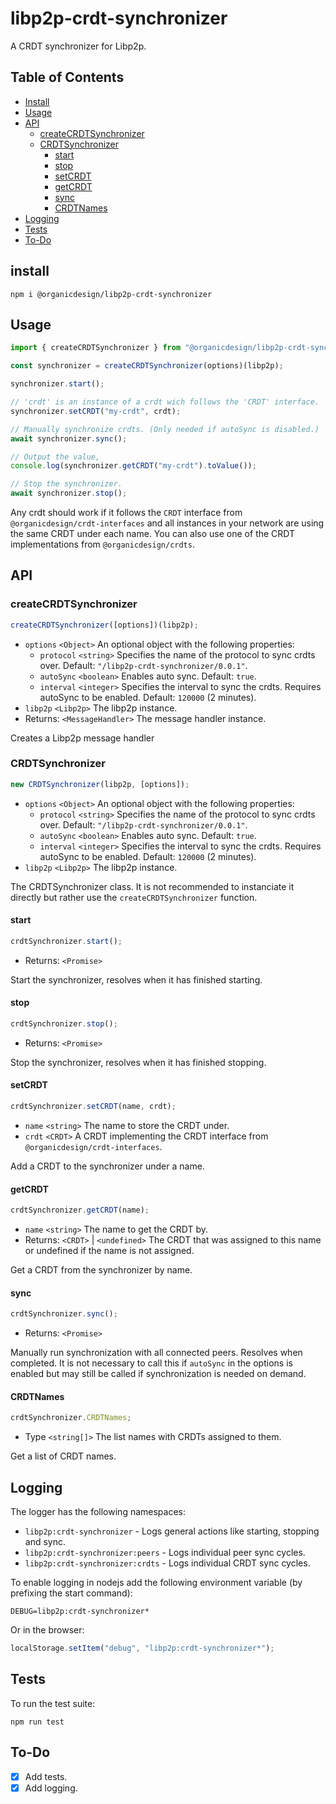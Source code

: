 # libp2p-crdt-synchronizer

A CRDT synchronizer for Libp2p.

## Table of Contents

- [Install](#install)
- [Usage](#usage)
- [API](#api)
  - [createCRDTSynchronizer](#createcrdtsynchronizer)
  - [CRDTSynchronizer](#crdtsynchronizer)
    - [start](#start)
    - [stop](#stop)
    - [setCRDT](#setcrdt)
    - [getCRDT](#getcrdt)
    - [sync](#sync)
    - [CRDTNames](#crdtnames)
- [Logging](#logging)
- [Tests](#tests)
- [To-Do](#to-do)

## install

```
npm i @organicdesign/libp2p-crdt-synchronizer
```

## Usage

```javascript
import { createCRDTSynchronizer } from "@organicdesign/libp2p-crdt-synchronizer";

const synchronizer = createCRDTSynchronizer(options)(libp2p);

synchronizer.start();

// 'crdt' is an instance of a crdt wich follows the 'CRDT' interface.
synchronizer.setCRDT("my-crdt", crdt);

// Manually synchronize crdts. (Only needed if autoSync is disabled.)
await synchronizer.sync();

// Output the value,
console.log(synchronizer.getCRDT("my-crdt").toValue());

// Stop the synchronizer.
await synchronizer.stop();
```

Any crdt should work if it follows the `CRDT` interface from `@organicdesign/crdt-interfaces` and all instances in your network are using the same CRDT under each name. You can also use one of the CRDT implementations from `@organicdesign/crdts`.

## API

### createCRDTSynchronizer

```javascript
createCRDTSynchronizer([options])(libp2p);
```

- `options` `<Object>` An optional object with the following properties:
  - `protocol` `<string>` Specifies the name of the protocol to sync crdts over. Default: `"/libp2p-crdt-synchronizer/0.0.1"`.
  - `autoSync` `<boolean>` Enables auto sync. Default: `true`.
  - `interval` `<integer>` Specifies the interval to sync the crdts. Requires autoSync to be enabled. Default: `120000` (2 minutes).
- `libp2p` `<Libp2p>` The libp2p instance.
- Returns: `<MessageHandler>` The message handler instance.

Creates a Libp2p message handler

### CRDTSynchronizer

```javascript
new CRDTSynchronizer(libp2p, [options]);
```

- `options` `<Object>` An optional object with the following properties:
  - `protocol` `<string>` Specifies the name of the protocol to sync crdts over. Default: `"/libp2p-crdt-synchronizer/0.0.1"`.
  - `autoSync` `<boolean>` Enables auto sync. Default: `true`.
  - `interval` `<integer>` Specifies the interval to sync the crdts. Requires autoSync to be enabled. Default: `120000` (2 minutes).
- `libp2p` `<Libp2p>` The libp2p instance.

The CRDTSynchronizer class. It is not recommended to instanciate it directly but rather use the `createCRDTSynchronizer` function.

#### start

```javascript
crdtSynchronizer.start();
```

- Returns: `<Promise>`

Start the synchronizer, resolves when it has finished starting.

#### stop

```javascript
crdtSynchronizer.stop();
```

- Returns: `<Promise>`

Stop the synchronizer, resolves when it has finished stopping.

#### setCRDT

```javascript
crdtSynchronizer.setCRDT(name, crdt);
```

- `name` `<string>` The name to store the CRDT under.
- `crdt` `<CRDT>` A CRDT implementing the CRDT interface from `@organicdesign/crdt-interfaces`.

Add a CRDT to the synchronizer under a name.

#### getCRDT

```javascript
crdtSynchronizer.getCRDT(name);
```

- `name` `<string>` The name to get the CRDT by.
- Returns: `<CRDT>` | `<undefined>` The CRDT that was assigned to this name or undefined if the name is not assigned.

Get a CRDT from the synchronizer by name.

#### sync

```javascript
crdtSynchronizer.sync();
```

- Returns: `<Promise>`

Manually run synchronization with all connected peers. Resolves when completed. It is not necessary to call this if `autoSync` in the options is enabled but may still be called if synchronization is needed on demand.

#### CRDTNames

```javascript
crdtSynchronizer.CRDTNames;
```

- Type `<string[]>` The list names with CRDTs assigned to them.

Get a list of CRDT names.

## Logging

The logger has the following namespaces:

* `libp2p:crdt-synchronizer` - Logs general actions like starting, stopping and sync.
* `libp2p:crdt-synchronizer:peers` - Logs individual peer sync cycles.
* `libp2p:crdt-synchronizer:crdts` - Logs individual CRDT sync cycles.

To enable logging in nodejs add the following environment variable (by prefixing the start command):

```
DEBUG=libp2p:crdt-synchronizer*
```

Or in the browser:

```javascript
localStorage.setItem("debug", "libp2p:crdt-synchronizer*");
```

## Tests

To run the test suite:

```
npm run test
```

## To-Do

- [x] Add tests.
- [x] Add logging.
